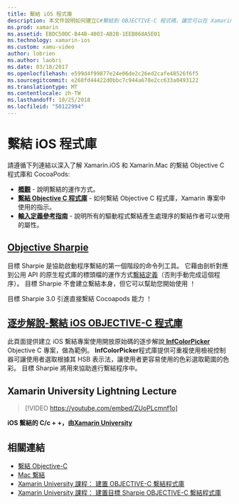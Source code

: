 ```yaml
---
title: 繫結 iOS 程式庫
description: 本文件說明如何建立C#繫結到 OBJECTIVE-C 程式碼，讓您可以在 Xamarin.iOS 應用程式中使用原生程式庫和 CocoaPods。
ms.prod: xamarin
ms.assetid: EBDC50DC-B44B-4003-AB2B-1EEB868A5E01
ms.technology: xamarin-ios
ms.custom: xamu-video
author: lobrien
ms.author: laobri
ms.date: 03/18/2017
ms.openlocfilehash: e599d4f99877e24e06de2c26ed2cafe48526f6f5
ms.sourcegitcommit: e268fd44422d0bbc7c944a678e2cc633a0493122
ms.translationtype: MT
ms.contentlocale: zh-TW
ms.lasthandoff: 10/25/2018
ms.locfileid: "50122994"
---
```

# <a name="binding-ios-libraries"></a>繫結 iOS 程式庫

請遵循下列連結以深入了解 Xamarin.iOS 和 Xamarin.Mac 的繫結 Objective C 程式庫和 CocoaPods:

- [**概觀**](~/cross-platform/macios/binding/overview.md) -
  說明繫結的運作方式。
- [**繫結 Objective C 程式庫**](~/cross-platform/macios/binding/objective-c-libraries.md) -
  如何繫結 Objective C 程式庫，Xamarin 專案中使用的指示。
- [**輸入定義參考指南**](~/cross-platform/macios/binding/binding-types-reference.md) -
  說明所有的驅動程式繫結產生處理序的繫結作者可以使用的屬性。

## <a name="objective-sharpiecross-platformmaciosbindingobjective-sharpieindexmd"></a>[Objective Sharpie](~/cross-platform/macios/binding/objective-sharpie/index.md)

目標 Sharpie 是協助啟動程序繫結的第一個階段的命令列工具。
它藉由剖析對應到公用 API 的原生程式庫的標頭檔的運作方式[繫結定義](~/cross-platform/macios/binding/objective-c-libraries.md)（否則手動完成這個程序）。 目標 Sharpie 不會建立繫結本身，但它可以幫助您開始使用 ！

目標 Sharpie 3.0 引進直接繫結 Cocoapods 能力 ！

## <a name="walkthrough---binding-an-ios-objective-c-librarywalkthroughmd"></a>[逐步解說-繫結 iOS OBJECTIVE-C 程式庫](walkthrough.md)

此頁面提供建立 iOS 繫結專案使用開放原始碼的逐步解說[ **InfColorPicker** ](https://github.com/InfinitApps/InfColorPicker) Objective C 專案，做為範例。 **InfColorPicker**程式庫提供可重複使用檢視控制器可讓使用者選取根據其 HSB 表示法，讓使用者更容易使用的色彩選取範圍的色彩。
目標 Sharpie 將用來協助進行繫結程序中。

## <a name="xamarin-university-lightning-lecture"></a>Xamarin University Lightning Lecture

> [!VIDEO https://youtube.com/embed/ZUoPLcmnf1o]

**iOS 繫結的 C/c + +，由[Xamarin University](https://university.xamarin.com/)**

## <a name="related-links"></a>相關連結

- [繫結 Objective-C](~/cross-platform/macios/binding/index.md)
- [Mac 繫結](~/mac/platform/binding.md)
- [Xamarin University 課程： 建置 OBJECTIVE-C 繫結程式庫](https://university.xamarin.com/classes/track/all#building-an-objective-c-bindings-library)
- [Xamarin University 課程： 建置目標 Sharpie OBJECTIVE-C 繫結程式庫](https://university.xamarin.com/classes/track/all#build-an-objective-c-bindings-library-with-objective-sharpie)